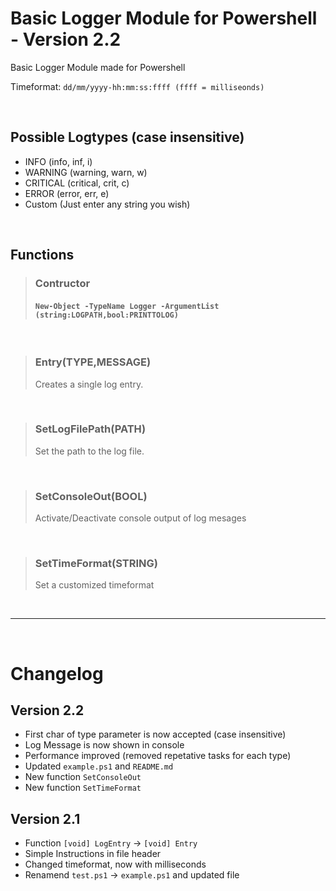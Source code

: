 # Basic Logger Module for Powershell - Version 2.2
 Basic Logger Module made for Powershell
 
 Timeformat: `dd/mm/yyyy-hh:mm:ss:ffff (ffff = milliseonds)`
 
<br>

## Possible Logtypes (case insensitive) 
 - INFO 	(info, inf, i)
 - WARNING  (warning, warn, w)
 - CRITICAL (critical, crit, c)
 - ERROR	(error, err, e)
 - Custom   (Just enter any string you wish)

<br>

## Functions

>### Contructor
>#### `New-Object -TypeName Logger -ArgumentList (string:LOGPATH,bool:PRINTTOLOG)`

<br>

>### Entry(TYPE,MESSAGE)
>Creates a single log entry.

<br>

>### SetLogFilePath(PATH)
>Set the path to the log file.

<br>

>### SetConsoleOut(BOOL)
>Activate/Deactivate console output of log mesages

<br>

>### SetTimeFormat(STRING)
>Set a customized timeformat

<br>

_________________


<br>

# Changelog

## Version 2.2
 - First char of type parameter is now accepted (case insensitive)
 - Log Message is now shown in console
 - Performance improved (removed repetative tasks for each type)
 - Updated `example.ps1` and `README.md`
 - New function `SetConsoleOut`
 - New function `SetTimeFormat`
 

## Version 2.1
 - Function `[void] LogEntry` -> `[void] Entry`
 - Simple Instructions in file header
 - Changed timeformat, now with milliseconds
 - Renamend `test.ps1` -> `example.ps1` and updated file